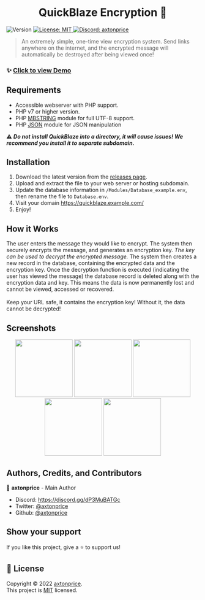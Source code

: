 <h1 align="center">QuickBlaze Encryption 👋</h1>
<p>
  <img alt="Version" src="https://img.shields.io/badge/version-v1.0.4_Stable-blue.svg?cacheSeconds=2592000" />
  <a href="https://github.com/axtonprice/quickblaze-encrypt/blob/main/LICENSE" target="_blank">
    <img alt="License: MIT" src="https://img.shields.io/badge/License-MIT-yellow.svg" />
  </a>
  <a href="https://axtonprice.com?discord" target="_blank">
    <img alt="Discord: axtonprice" src="https://img.shields.io/discord/826239258590969897" />
  </a>
</p>

> An extremely simple, one-time view encryption system. Send links anywhere on the internet, and the encrypted message will automatically be destroyed after being viewed once!


### ✨ <a href="https://quickblaze.axtonprice.com" target="_blank">Click to view Demo</a>

## Requirements

- Accessible webserver with PHP support.
- PHP v7 or higher version.
- PHP [MBSTRING](http://php.net/manual/en/book.mbstring.php) module for full UTF-8 support.
- PHP [JSON](http://php.net/manual/en/book.json.php) module for JSON manipulation

⚠️ ***Do not install QuickBlaze into a directory, it will cause issues! We recommend you install it to separate subdomain.***

## Installation

1. Download the latest version from the <a href="https://github.com/axtonprice/quickblaze-encrypt/releases">releases page</a>. 
2. Upload and extract the file to your web server or hosting subdomain. 
3. Update the database information in `/Modules/Database_example.env`, then rename the file to `Database.env`.
4. Visit your domain https://quickblaze.example.com/
5. Enjoy!

## How it Works

The user enters the message they would like to encrypt. The system then securely encrypts the message, and generates an encryption key. *The key can be used to decrypt the encrypted message.* The system then creates a new record in the database, containing the encrypted data and the encryption key. Once the decryption function is executed (indicating the user has viewed the message) the database record is deleted along with the encryption data and key. This means the data is now permanently lost and cannot be viewed, accessed or recovered. <br><br>Keep your URL safe, it contains the encryption key! Without it, the data cannot be decrypted!

## Screenshots

<p align="center">
  <img height="150" src="https://user-images.githubusercontent.com/37771600/162692669-273df86d-2e53-49c9-bd08-637c90f155be.png">
  <img height="150" src="https://user-images.githubusercontent.com/37771600/162692731-b3c6d03f-41a1-42f7-b4dc-8ed8661f121f.png">
  <img height="150" src="https://user-images.githubusercontent.com/37771600/162692774-2116a65b-d9e0-4841-a58b-ff89c55d5f63.png">
  <img height="150" src="https://user-images.githubusercontent.com/37771600/162692802-b3d91607-99e1-4b48-98a6-2fdf70dfe5de.png">
  <img height="150" src="https://user-images.githubusercontent.com/37771600/163634259-b66127ef-0e7b-4e48-a1f7-113a51ea2d22.png">
</p>
  
## Authors, Credits, and Contributors

👤 **axtonprice** - Main Author

* Discord: https://discord.gg/dP3MuBATGc
* Twitter: [@axtonprice](https://twitter.com/axtonprice)
* Github: [@axtonprice](https://github.com/axtonprice)

## Show your support

If you like this project, give a ⭐️ to support us!

## 📝 License

Copyright © 2022 [axtonprice](https://github.com/axtonprice).<br />
This project is [MIT](https://github.com/axtonprice/quickblaze-encrypt/blob/main/LICENSE) licensed.
